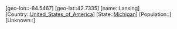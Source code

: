﻿---
location: [42.7335,-84.5467]
type: City
tags:
- geo/City


SpocWebEntityId: 36092
isDeleted: false
confidential: public

---
[geo-lon::-84.5467]
[geo-lat::42.7335]
[name::Lansing]
[Country::[United_States_of_America](geo/Continent/North-America/United_States_of_America.md)]
[State::[Michigan](geo/Continent/North-America/United_States_of_America/Michigan.md)]
[Population::]
[Unknown::]

